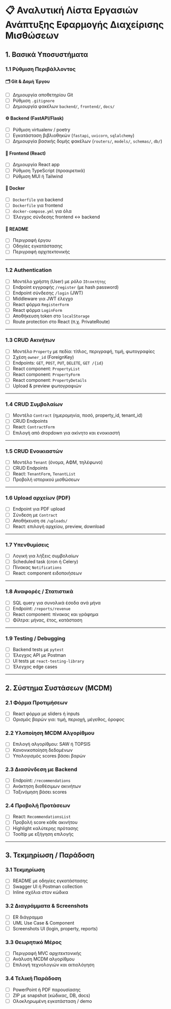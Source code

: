 # 📋 Αναλυτική Λίστα Εργασιών Ανάπτυξης Εφαρμογής Διαχείρισης Μισθώσεων

## 1. Βασικά Υποσυστήματα

### 1.1 Ρύθμιση Περιβάλλοντος

#### 🗂 Git & Δομή Έργου
- [ ] Δημιουργία αποθετηρίου Git
- [ ] Ρύθμιση `.gitignore`
- [ ] Δημιουργία φακέλων `backend/`, `frontend/`, `docs/`

#### ⚙️ Backend (FastAPI/Flask)
- [ ] Ρύθμιση virtualenv / poetry
- [ ] Εγκατάσταση βιβλιοθηκών (`fastapi`, `uvicorn`, `sqlalchemy`)
- [ ] Δημιουργία βασικής δομής φακέλων (`routers/`, `models/`, `schemas/`, `db/`)

#### 🎨 Frontend (React)
- [ ] Δημιουργία React app
- [ ] Ρύθμιση TypeScript (προαιρετικά)
- [ ] Ρύθμιση MUI ή Tailwind

#### 🐳 Docker
- [ ] `Dockerfile` για backend
- [ ] `Dockerfile` για frontend
- [ ] `docker-compose.yml` για όλα
- [ ] Έλεγχος σύνδεσης frontend ↔ backend

#### 📝 README
- [ ] Περιγραφή έργου
- [ ] Οδηγίες εγκατάστασης
- [ ] Περιγραφή αρχιτεκτονικής

---

### 1.2 Authentication

- [ ] Μοντέλο χρήστη (User) με ρόλο `Ιδιοκτήτης`
- [ ] Endpoint εγγραφής `/register` (με hash password)
- [ ] Endpoint σύνδεσης `/login` (JWT)
- [ ] Middleware για JWT έλεγχο
- [ ] React φόρμα `RegisterForm`
- [ ] React φόρμα `LoginForm`
- [ ] Αποθήκευση token στο `localStorage`
- [ ] Route protection στο React (π.χ. PrivateRoute)

---

### 1.3 CRUD Ακινήτων

- [ ] Μοντέλο `Property` με πεδία: τίτλος, περιγραφή, τιμή, φωτογραφίες
- [ ] Σχέση `owner_id` (ForeignKey)
- [ ] Endpoints: `GET`, `POST`, `PUT`, `DELETE`, `GET /{id}`
- [ ] React component: `PropertyList`
- [ ] React component: `PropertyForm`
- [ ] React component: `PropertyDetails`
- [ ] Upload & preview φωτογραφιών

---

### 1.4 CRUD Συμβολαίων

- [ ] Μοντέλο `Contract` (ημερομηνία, ποσό, property_id, tenant_id)
- [ ] CRUD Endpoints
- [ ] React: `ContractForm`
- [ ] Επιλογή από dropdown για ακίνητο και ενοικιαστή

---

### 1.5 CRUD Ενοικιαστών

- [ ] Μοντέλο `Tenant` (όνομα, ΑΦΜ, τηλέφωνο)
- [ ] CRUD Endpoints
- [ ] React: `TenantForm`, `TenantList`
- [ ] Προβολή ιστορικού μισθώσεων

---

### 1.6 Upload αρχείων (PDF)

- [ ] Endpoint για PDF upload
- [ ] Σύνδεση με `Contract`
- [ ] Αποθήκευση σε `/uploads/`
- [ ] React: επιλογή αρχείου, preview, download

---

### 1.7 Υπενθυμίσεις

- [ ] Λογική για λήξεις συμβολαίων
- [ ] Scheduled task (cron ή Celery)
- [ ] Πίνακας `Notifications`
- [ ] React: component ειδοποιήσεων

---

### 1.8 Αναφορές / Στατιστικά

- [ ] SQL query για συνολικά έσοδα ανά μήνα
- [ ] Endpoint: `/reports/revenue`
- [ ] React component: πίνακας και γράφημα
- [ ] Φίλτρα: μήνας, έτος, κατάσταση

---

### 1.9 Testing / Debugging

- [ ] Backend tests με `pytest`
- [ ] Έλεγχος API με Postman
- [ ] UI tests με `react-testing-library`
- [ ] Έλεγχος edge cases

---

## 2. Σύστημα Συστάσεων (MCDM)

### 2.1 Φόρμα Προτιμήσεων

- [ ] React φόρμα με sliders ή inputs
- [ ] Ορισμός βαρών για: τιμή, περιοχή, μέγεθος, όροφος

### 2.2 Υλοποίηση MCDM Αλγορίθμου

- [ ] Επιλογή αλγορίθμου: SAW ή TOPSIS
- [ ] Κανονικοποίηση δεδομένων
- [ ] Υπολογισμός scores βάσει βαρών

### 2.3 Διασύνδεση με Backend

- [ ] Endpoint: `/recommendations`
- [ ] Ανάκτηση διαθέσιμων ακινήτων
- [ ] Ταξινόμηση βάσει scores

### 2.4 Προβολή Προτάσεων

- [ ] React: `RecommendationsList`
- [ ] Προβολή score κάθε ακινήτου
- [ ] Highlight καλύτερης πρότασης
- [ ] Tooltip με εξήγηση επιλογής

---

## 3. Τεκμηρίωση / Παράδοση

### 3.1 Τεκμηρίωση

- [ ] README με οδηγίες εγκατάστασης
- [ ] Swagger UI ή Postman collection
- [ ] Inline σχόλια στον κώδικα

### 3.2 Διαγράμματα & Screenshots

- [ ] ER διάγραμμα
- [ ] UML Use Case & Component
- [ ] Screenshots UI (login, property, reports)

### 3.3 Θεωρητικό Μέρος

- [ ] Περιγραφή MVC αρχιτεκτονικής
- [ ] Ανάλυση MCDM αλγορίθμου
- [ ] Επιλογή τεχνολογιών και αιτιολόγηση

### 3.4 Τελική Παράδοση

- [ ] PowerPoint ή PDF παρουσίασης
- [ ] ZIP με snapshot (κώδικας, DB, docs)
- [ ] Ολοκληρωμένη εγκατάσταση / demo